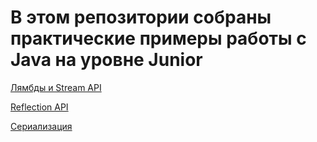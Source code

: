 # В этом репозитории собраны практические примеры работы с Java на уровне Junior

[Лямбды и Stream API](https://github.com/MikhailAkulov/Java_Junior/tree/main/src/main/java/ru/gb/examples/Example_1)

[Reflection API](https://github.com/MikhailAkulov/Java_Junior/tree/main/src/main/java/ru/gb/examples/Example_2)

[Сериализация](https://github.com/MikhailAkulov/Java_Junior/tree/main/src/main/java/ru/gb/examples/Example_3)